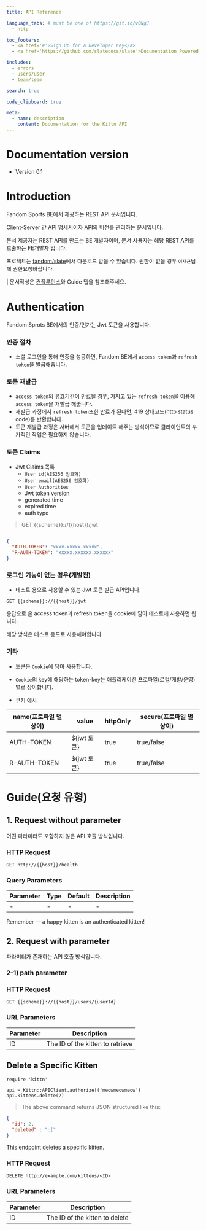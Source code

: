 ```yaml
---
title: API Reference

language_tabs: # must be one of https://git.io/vQNgJ
  - http

toc_footers:
  - <a href='#'>Sign Up for a Developer Key</a>
  - <a href='https://github.com/slatedocs/slate'>Documentation Powered by Slate</a>

includes:
  - errors
  - users/user
  - team/team

search: true

code_clipboard: true

meta:
  - name: description
    content: Documentation for the Kittn API
---
```

# Documentation version
- Version 0.1

# Introduction

Fandom Sports BE에서 제공하는 REST API 문서입니다.

Client-Server 간  API 명세서이자 API의 버전를 관리하는 문서입니다.

문서 제공자는 REST API를 만드는 BE 개발자이며, 문서 사용자는 해당 REST API를 호출하는 FE개발자 입니다.

프로젝트는 [fandom/slate](https://github.com/fandom-world/fandom-sports-api-documentation)에서 다운로드 받을 수 있습니다. 권한이 없을 경우 `이재근`님께 권한요청바랍니다.

| 문서작성은 [컨플루언스](https://fandom-proj.atlassian.net/wiki/spaces/FANDOM/pages/23068676/API)와 Guide 탭을 참조해주세요.

# Authentication


Fandom Sprots BE에서의 인증/인가는 Jwt 토큰을 사용합니다.

### 인증 절차
- 소셜 로그인을 통해 인증을 성공하면, Fandom BE에서 `access token`과 `refresh token`을 발급해줍니다.

### 토큰 재발급
- `access token`의 유효기간이 만료될 경우, 가지고 있는 `refresh token`을 이용해 `access token`을 재발급 해줍니다.
- 재발급 과정에서 `refresh token`또한 만료가 된다면, 419 상태코드(http status code)를 반환합니다.
- 토큰 재발급 과정은 서버에서 토큰을 업데이트 해주는 방식이므로 클라이언트의 부가적인 작업은 필요하지 않습니다.

### 토큰 Claims
- Jwt Claims 목록
  - `User id(AES256 암호화)`
  - `User email(AES256 암호화)`
  - `User Authorities`
  - Jwt token version
  - generated time
  - expired time
  - auth type

> GET {{scheme}}://{{host}}/jwt

```json

{
  "AUTH-TOKEN": "xxxx.xxxxx.xxxxx",
  "R-AUTH-TOKEN": "xxxxx.xxxxxx.xxxxxx"
}

```

### 로그인 기능이 없는 경우(개발전)
- 테스트 용으로 사용할 수 있는 Jwt 토큰 발급 API입니다.

`GET {{scheme}}://{{host}}/jwt`

응답으로 온 access token과 refresh token을 cookie에 담아 테스트에 사용하면 됩니다. 

<aside class="warning">
  해당 방식은 테스트 용도로 사용해야합니다. 
</aside>


### 기타
- 토큰은 `Cookie`에 담아 사용합니다.
- `Cookie`의 key에 해당하는 token-key는 애플리케이션 프로파일(로컬/개발/운영) 별로 상이합니다.


- 쿠키 예시

name(프로파일 별 상이) | value      | httpOnly |secure(프로파일 별 상이)
--------- |------------|--------|-----------
AUTH-TOKEN | ${jwt 토큰}  | true   | true/false
R-AUTH-TOKEN | ${jwt 토큰}  | true       | true/false


# Guide(요청 유형) 

## 1. Request without parameter 


어떤 파라미터도 포함하지 않은 API 호출 방식입니다.

### HTTP Request

`GET http://{{host}}/health`

### Query Parameters

Parameter | Type | Default |Description
--------- |---------|---------|-----------
- | -    | -       | -


<aside class="success">
Remember — a happy kitten is an authenticated kitten!
</aside>

## 2. Request with parameter

파라미터가 존재하는 API 호출 방식입니다.

### 2-1) path parameter
### HTTP Request

`GET {{scheme}}://{{host}}/users/{userId}`

### URL Parameters

Parameter | Description
--------- | -----------
ID | The ID of the kitten to retrieve

## Delete a Specific Kitten

```http
require 'kittn'

api = Kittn::APIClient.authorize!('meowmeowmeow')
api.kittens.delete(2)
```

> The above command returns JSON structured like this:

```json
{
  "id": 2,
  "deleted" : ":("
}
```

This endpoint deletes a specific kitten.

### HTTP Request

`DELETE http://example.com/kittens/<ID>`

### URL Parameters

Parameter | Description
--------- | -----------
ID | The ID of the kitten to delete

